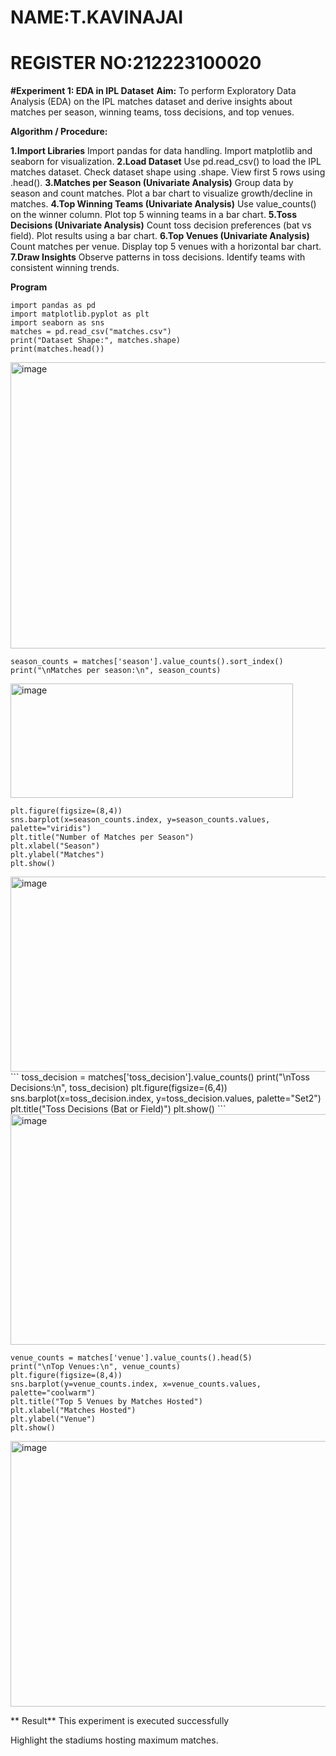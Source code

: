 # NAME:T.KAVINAJAI
# REGISTER NO:212223100020

**#Experiment 1: EDA in IPL Dataset**
**Aim:**
To perform Exploratory Data Analysis (EDA) on the IPL matches dataset and derive insights about matches per season, winning teams, toss decisions, and top venues.

**Algorithm / Procedure:**

**1.Import Libraries**
  Import pandas for data handling.
  Import matplotlib and seaborn for visualization.
**2.Load Dataset**
  Use pd.read_csv() to load the IPL matches dataset.
  Check dataset shape using .shape.
  View first 5 rows using .head().
**3.Matches per Season (Univariate Analysis)**
  Group data by season and count matches.
  Plot a bar chart to visualize growth/decline in matches.
**4.Top Winning Teams (Univariate Analysis)**
  Use value_counts() on the winner column.
  Plot top 5 winning teams in a bar chart.
**5.Toss Decisions (Univariate Analysis)**
  Count toss decision preferences (bat vs field).
  Plot results using a bar chart.
**6.Top Venues (Univariate Analysis)**
  Count matches per venue.
  Display top 5 venues with a horizontal bar chart.
**7.Draw Insights**
  Observe patterns in toss decisions.
  Identify teams with consistent winning trends.
  
  **Program**
```
import pandas as pd
import matplotlib.pyplot as plt
import seaborn as sns
matches = pd.read_csv("matches.csv")
print("Dataset Shape:", matches.shape)
print(matches.head()) 
```
<img width="833" height="458" alt="image" src="https://github.com/user-attachments/assets/6a275212-b04a-464d-a4a2-887e311f277a" />

```
season_counts = matches['season'].value_counts().sort_index()
print("\nMatches per season:\n", season_counts)
```
<img width="452" height="183" alt="image" src="https://github.com/user-attachments/assets/ebd7311e-f077-4960-bf75-48b7418ac8ab" />

```
plt.figure(figsize=(8,4)) 
sns.barplot(x=season_counts.index, y=season_counts.values, palette="viridis")
plt.title("Number of Matches per Season")
plt.xlabel("Season") 
plt.ylabel("Matches")
plt.show()
```
<img width="737" height="312" alt="image" src="https://github.com/user-attachments/assets/c3ad88cd-7220-42eb-9302-259bab575a44" />
```
toss_decision = matches['toss_decision'].value_counts()
print("\nToss Decisions:\n", toss_decision)
plt.figure(figsize=(6,4)) 
sns.barplot(x=toss_decision.index, y=toss_decision.values, palette="Set2") 
plt.title("Toss Decisions (Bat or Field)") 
plt.show()
```
<img width="627" height="369" alt="image" src="https://github.com/user-attachments/assets/af3564c8-4fc8-44fb-9295-bbef773aee3a" />

```
venue_counts = matches['venue'].value_counts().head(5) 
print("\nTop Venues:\n", venue_counts)
plt.figure(figsize=(8,4))
sns.barplot(y=venue_counts.index, x=venue_counts.values, palette="coolwarm")
plt.title("Top 5 Venues by Matches Hosted") 
plt.xlabel("Matches Hosted") 
plt.ylabel("Venue") 
plt.show()
```
<img width="821" height="425" alt="image" src="https://github.com/user-attachments/assets/a58d18d7-7df0-429b-872d-35130daa95a2" />

 ** Result**
  This experiment is executed successfully



Highlight the stadiums hosting maximum matches.
